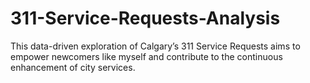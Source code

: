 # 311-Service-Requests-Analysis
This data-driven exploration of Calgary’s 311 Service Requests aims to empower newcomers like myself and contribute to the continuous enhancement of city services.
